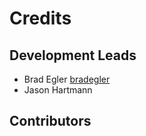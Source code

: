 # Credits

## Development Leads

- Brad Egler [bradegler](https://github.com/bradegler)
- Jason Hartmann

## Contributors
